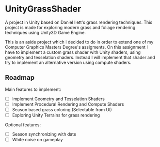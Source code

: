 # UnityGrassShader
A project in Unity based on Daniel Ilett's grass rendering techniques. This project is made for exploring modern grass and foliage rendering techniques using Unity3D Game Engine.

This is an aside project which I decided to do in order to extend one of my Computer Graphics Masters Degree's assigments.
On this assignment I have to implement a custom grass shader with Unity shaders, using geometry and tesselation shaders.
Instead I will implement that shader and try to implement an alternative version using compute shaders.

## Roadmap
Main features to implement:
- [ ] Implement Geometry and Tesselation Shaders
- [ ] Implement Procedural Rendering and Compute Shaders
- [ ] Season based grass coloring (Selectable from UI)
- [ ] Exploring Unity Terrains for grass rendering

Optional features:
- [ ] Season synchronizing with date
- [ ] White noise on gameplay
